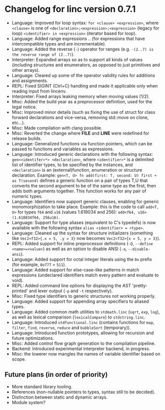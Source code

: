 # Changelog for linc version 0.7.1
- Language: Improved for loop syntax: `for <clause> <expression>`, where `<clause>` is one of `<declaration>;<expression>;<expression>` (legacy for loop) `<identifier> in <expression>` (iterator based for loop).
- Language: Added range expressions <expression>..<expression> (for expressions that have intercompatible types and are incrementable).
- Language: Added the reverse (`-`) operator for ranges (e.g. `-(2..7) is the reverse range of (2..7)`). 
- Interpreter: Expanded arrays so as to support all kinds of values (including structures and enumerators, as opposed to just primitives and other arrays).
- Language: Cleared up some of the operator validity rules for additions and assignments.
- REPL: Fixed SIGINT (Ctrl+C) handling and made it applicable only when reading input from lincenv.
- Interpreter: Fixed arrays leaking memory when moving values (1/2).
- Misc: Added the build year as a preprocessor definition, used for the legal notice.
- Misc: Improved minor details (such as fixing the use of struct for class forward declarations and vice-versa, removing std::move on clone, etc...).
- Misc: Made compilation with clang possible.
- Misc: Reverted the change where __FILE__ and __LINE__ were redefined for release builds. 
- Language: Generalized functions via function pointers, which can be passed to functions and variables as expressions.
- Language: Introduced generic declarations with the following syntax: `gen<<identifer>*> <declaration>`, where `<identifier>*` is a delimited list of identifier types, to be specified by the instances, and `<declaration>` is an (external)function, enumeration or structure declaration. Example: `gen<T, U> fn add(first: T, second: U) first + as T(second)` defines a generic function on a pair of types T,U that converts the second argument to be of the same type as the first, then adds both arguments together. This function works for any pair of numeric types.
- Language: Identifiers now support generic clauses, enabling for generic monomorphization to take place. Example: this is the code to call `add<T, U>` for types `f64` and `u16` (values 1.618034 and 256): `add<f64, u16>(1.618034f64, 256u16)`.
- Language: Support for type aliases (equivalent to C's typedefs) is now available with the following syntax `alias <identifier> = <type>`.
- Language: Cleaned up the syntax for structure initializers (something like `Vec2<f32>{.x = 5, .y = 3}` now becomes `Vec2<f32>{x = 5, y = 3}`).
- REPL: Added support for inline preprocessor definitions (`-D`, `--define <name>=<value>`) as well as an option to disable ANSI (`-a`, `--disable-ansi`).
- Language: Added support for octal integer literals using the `0o` prefix (for example, `0o777` = `511`).
- Language: Added support for else-case-like patterns in match expressions (undeclared identifiers match every pattern and evaluate to void).
- REPL: Added command line options for displaying the AST 'pretty-printed' and lexer output (`-p` and `-t` respectively).
- Misc: Fixed type identifiers to generic structures not working properly.
- Language: Added support for appending array specifiers to aliased types.
- Language: Added common math utilities to `stdmath.linc` (`sqrt`, `exp`, `log`), as well as lexical comparison (`lexicalCompare`) to `stdstring.linc`.
- Language: Introduced `stdfunctional.linc` (contains functions for `map`, `filter`, `find`, `reverse`, `reduce` and `bubbleSort` (temporary)).
- Language: Introduced function prototypes, allowing for recursion and future optimizations.
- Misc: Added control flow graph generation to the compilation pipeline.
- Backend: Introduced experimental interpreter backend, in progress.
- Misc: the lowerer now mangles the names of variable identifier based on scope.

## Future plans (in order of priority)

- More standard library tooling.
- References (non-nullable pointers to types, syntax still to be decided).
- Distinction between static and dynamic arrays.
- Module system?